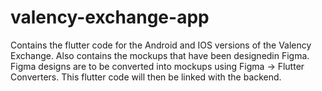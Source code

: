 # valency-exchange-app
Contains the flutter code for the Android and IOS versions of the Valency Exchange. Also contains the mockups that have been designedin Figma.
Figma designs are to be converted into mockups using Figma -> Flutter Converters.
This flutter code will then be linked with the backend.
